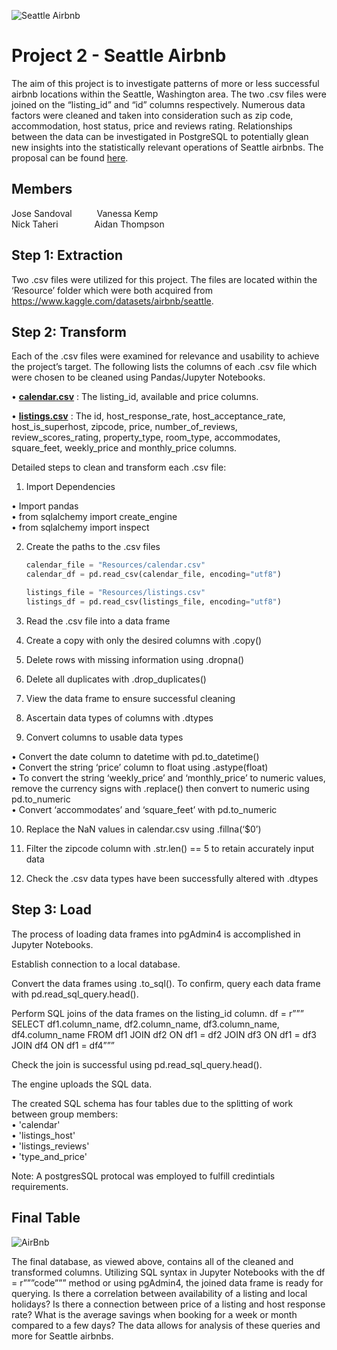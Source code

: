 ![Seattle Airbnb](https://storage.googleapis.com/kaggle-datasets-images/393/804/669cd834cb82eb3f7fbded566dd02e92/dataset-cover.jpeg)
# **Project 2 - Seattle Airbnb**
The aim of this project is to investigate patterns of more or less successful airbnb locations within the Seattle, Washington area. The two .csv files were joined on the “listing_id” and “id” columns respectively. Numerous data factors were cleaned and taken into consideration such as zip code, accommodation, host status, price and reviews rating. Relationships between the data can be investigated in PostgreSQL to potentially glean new insights into the statistically relevant operations of Seattle airbnbs. The proposal can be found [here](https://docs.google.com/document/d/1zOba1ACNFKTRwIRvSfEhbklf3GlRPqUh2XkHwhNO2ZI/edit?usp=sharing).

## **Members**
Jose Sandoval  &emsp; &emsp; Vanessa Kemp<br>
Nick Taheri   &emsp; &emsp; &emsp;  Aidan Thompson

## **Step 1: Extraction**
Two .csv files were utilized for this project. The files are located within the ‘Resource’ folder which were both acquired from https://www.kaggle.com/datasets/airbnb/seattle.

## **Step 2: Transform**
Each of the .csv files were examined for relevance and usability to achieve the project’s target. The following lists the columns of each .csv file which were chosen to be cleaned using Pandas/Jupyter Notebooks.

•         	[**calendar.csv**]() : The listing_id, available and price columns.

•         	[**listings.csv**]() : The  id, host_response_rate, host_acceptance_rate, host_is_superhost, zipcode, price, number_of_reviews, review_scores_rating, property_type, room_type, accommodates, square_feet, weekly_price and monthly_price columns.

Detailed steps to clean and transform each .csv file:

1. Import Dependencies

  •  Import pandas  
  •  from sqlalchemy import create_engine  
  •  from sqlalchemy import inspect  

2. Create the paths to the .csv files

   ~~~~python	
   calendar_file = "Resources/calendar.csv"
   calendar_df = pd.read_csv(calendar_file, encoding="utf8")
   ~~~~
   
   ~~~~python
   listings_file = "Resources/listings.csv"
   listings_df = pd.read_csv(listings_file, encoding="utf8")
   ~~~~

3. Read the .csv file into a data frame

4. Create a copy with only the desired columns with .copy()

5. Delete rows with missing information using .dropna()

6. Delete all duplicates with .drop_duplicates() 

7. View the data frame to ensure successful cleaning

8. Ascertain data types of columns with .dtypes

9. Convert columns to usable data types 

  •  Convert the date column to datetime with pd.to_datetime()  
  •  Convert the string ‘price’ column to float using .astype(float)  
  •  To convert the string ‘weekly_price’ and ‘monthly_price’ to numeric values, remove the currency signs with .replace() then convert to numeric using pd.to_numeric  
  •  Convert  ‘accommodates’ and ‘square_feet’ with pd.to_numeric  

10. Replace the NaN values in calendar.csv using .fillna(‘$0’)

11. Filter the zipcode column with .str.len() == 5 to retain accurately input data

12. Check the .csv data types have been successfully altered with .dtypes

## **Step 3: Load**

The process of loading data frames into pgAdmin4 is accomplished in Jupyter Notebooks. 

Establish connection to a local database.

Convert the data frames using .to_sql(). To confirm, query each data frame with pd.read_sql_query.head().

Perform SQL joins of the data frames on the listing_id column.
df = r””” SELECT df1.column_name, df2.column_name, df3.column_name, df4.column_name
FROM df1
JOIN df2 ON df1 = df2 
JOIN df3 ON df1 = df3 
JOIN df4 ON df1 = df4”””

Check the join is successful using pd.read_sql_query.head().

The engine uploads the SQL data.

The created SQL schema has four tables due to the splitting of work between group members:<br>
 •	'calendar'<br>
 •	'listings_host'<br>
 •	'listings_reviews'<br>
 •	'type_and_price'<br>
 
 Note: A postgresSQL protocal was employed to fulfill credintials requirements.

## Final Table
![AirBnb](Images/project.png)

The final database, as viewed above, contains all of the cleaned and transformed columns. Utilizing SQL syntax in Jupyter Notebooks with the df = r”””code””” method or using pgAdmin4, the joined data frame is ready for querying. Is there a correlation between availability of a listing and local holidays? Is there a connection between price of a listing and host response rate? What is the average savings when booking for a week or month compared to a few days? The data allows for analysis of these queries and more for Seattle airbnbs.
